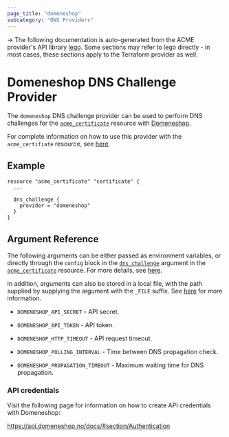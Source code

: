 ```yaml
---
page_title: "domeneshop"
subcategory: "DNS Providers"
---
```


-> The following documentation is auto-generated from the ACME
provider's API library [lego](https://go-acme.github.io/lego/).  Some
sections may refer to lego directly - in most cases, these sections
apply to the Terraform provider as well.

# Domeneshop DNS Challenge Provider

The `domeneshop` DNS challenge provider can be used to perform DNS challenges for
the [`acme_certificate`][resource-acme-certificate] resource with
[Domeneshop](https://domene.shop).

[resource-acme-certificate]: ../resources/certificate.md

For complete information on how to use this provider with the `acme_certifiate`
resource, see [here][resource-acme-certificate-dns-challenges].

[resource-acme-certificate-dns-challenges]: ../resources/certificate.md#using-dns-challenges

## Example

```hcl
resource "acme_certificate" "certificate" {
  ...

  dns_challenge {
    provider = "domeneshop"
  }
}
```
## Argument Reference

The following arguments can be either passed as environment variables, or
directly through the `config` block in the
[`dns_challenge`][resource-acme-certificate-dns-challenge-arg] argument in the
[`acme_certificate`][resource-acme-certificate] resource. For more details, see
[here][resource-acme-certificate-dns-challenges].

[resource-acme-certificate-dns-challenge-arg]: ../resources/certificate.md#dns_challenge

In addition, arguments can also be stored in a local file, with the path
supplied by supplying the argument with the `_FILE` suffix. See
[here][acme-certificate-file-arg-example] for more information.

[acme-certificate-file-arg-example]: ../resources/certificate.md#using-variable-files-for-provider-arguments

* `DOMENESHOP_API_SECRET` - API secret.
* `DOMENESHOP_API_TOKEN` - API token.

* `DOMENESHOP_HTTP_TIMEOUT` - API request timeout.
* `DOMENESHOP_POLLING_INTERVAL` - Time between DNS propagation check.
* `DOMENESHOP_PROPAGATION_TIMEOUT` - Maximum waiting time for DNS propagation.

### API credentials

Visit the following page for information on how to create API credentials with Domeneshop:

  https://api.domeneshop.no/docs/#section/Authentication


